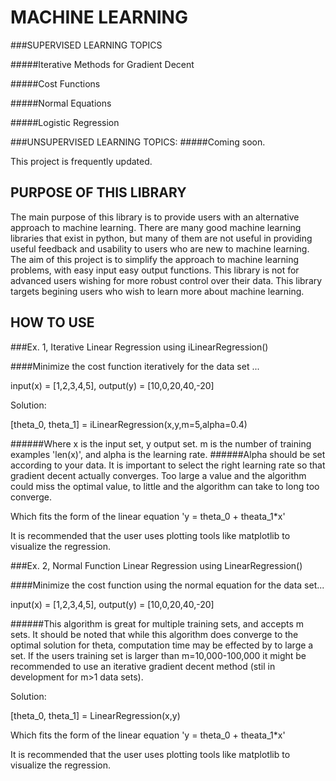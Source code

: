 # MACHINE LEARNING

###SUPERVISED LEARNING TOPICS

#####Iterative Methods for Gradient Decent

#####Cost Functions

#####Normal Equations

#####Logistic Regression

###UNSUPERVISED LEARNING TOPICS:
#####Coming soon.

This project is frequently updated.

## PURPOSE OF THIS LIBRARY

The main purpose of this library is to provide users with an alternative approach to machine learning. There are many good machine learning libraries that exist in python, but many of them are not useful in providing useful feedback and usability to users who are new to machine learning. The aim of this project is to simplify the approach to machine learning problems, with easy input easy output functions. This library is not for advanced users wishing for more robust control over their data. This library targets begining users who wish to learn more about machine learning. 

## HOW TO USE


###Ex. 1, Iterative Linear Regression using iLinearRegression()

####Minimize the cost function iteratively for the data set ...

input(x) = [1,2,3,4,5], output(y) = [10,0,20,40,-20]

Solution:

[theta_0, theta_1] = iLinearRegression(x,y,m=5,alpha=0.4)

######Where x is the input set, y output set. m is the number of training examples 'len(x)', and alpha is the learning rate.
######Alpha should be set according to your data. It is important to select the right learning rate so that gradient decent actually converges. Too large a value and the algorithm could miss the optimal value, to little and the algorithm can take to long too converge.

Which fits the form of the linear equation 'y = theta_0 + theata_1*x'

It is recommended that the user uses plotting tools like matplotlib to visualize the regression.


###Ex. 2, Normal Function Linear Regression using LinearRegression()

####Minimize the cost function using the normal equation for the data set...

input(x) = [1,2,3,4,5], output(y) = [10,0,20,40,-20]

######This algorithm is great for multiple training sets, and accepts m sets. It should be noted that while this algorithm does converge to the optimal solution for theta, computation time may be effected by to large a set. If the users training set is larger than m=10,000-100,000 it might be recommended to use an iterative gradient decent method (stil in development for m>1 data sets).

Solution:

[theta_0, theta_1] = LinearRegression(x,y)

Which fits the form of the linear equation 'y = theta_0 + theata_1*x'

It is recommended that the user uses plotting tools like matplotlib to visualize the regression.
